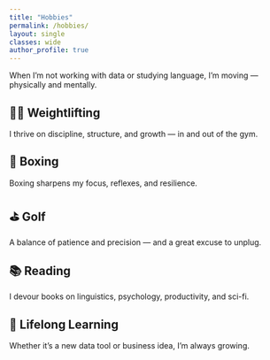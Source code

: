 ```yaml
---
title: "Hobbies"
permalink: /hobbies/
layout: single
classes: wide
author_profile: true
---
```


When I’m not working with data or studying language, I’m moving — physically and mentally.

## 🏋️‍♀️ Weightlifting  
I thrive on discipline, structure, and growth — in and out of the gym.

## 🥊 Boxing  
Boxing sharpens my focus, reflexes, and resilience.

## ⛳ Golf  
A balance of patience and precision — and a great excuse to unplug.

## 📚 Reading  
I devour books on linguistics, psychology, productivity, and sci-fi.

## 🧠 Lifelong Learning  
Whether it’s a new data tool or business idea, I’m always growing.
